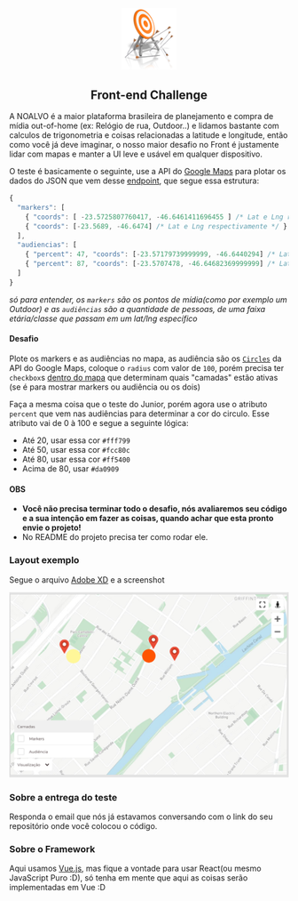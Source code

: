 <p align="center">
  <img src="assets/acerto-miseravi.png" width="100" />
  <h2 align="center">Front-end Challenge</h2>
</p>

A NOALVO é a maior plataforma brasileira de planejamento e compra de mídia out-of-home (ex: Relógio de rua, Outdoor..) e lidamos bastante com calculos de trigonometria e coisas relacionadas a latitude e longitude, então como você já deve imaginar, o nosso maior desafio no Front é justamente lidar com mapas e manter a UI leve e usável em qualquer dispositivo.

O teste é basicamente o seguinte, use a API do [Google Maps](https://developers.google.com/maps/documentation/javascript/tutorial) para plotar os dados do JSON que vem desse [endpoint](https://front-challenge.azurewebsites.net/api/markers-audiencias-json), que segue essa estrutura:

```js
{
  "markers": [
    { "coords": [ -23.5725807760417, -46.6461411696455 ] /* Lat e Lng respectivamente */ },
    { "coords": [-23.5689, -46.6474] /* Lat e Lng respectivamente */ }
  ],
  "audiencias": [
    { "percent": 47, "coords": [-23.57179739999999, -46.6440294] /* Lat e Lng respectivamente */ },
    { "percent": 87, "coords": [-23.5707478, -46.64682369999999] /* Lat e Lng respectivamente */ }
  ]
}
```

_só para entender, os `markers` são os pontos de mídia(como por exemplo um Outdoor) e as `audiências` são a quantidade de pessoas, de uma faixa etária/classe que passam em um lat/lng específico_

#### Desafio

Plote os markers e as audiências no mapa, as audiência são os [`Circles`](https://developers.google.com/maps/documentation/javascript/examples/circle-simple) da API do Google Maps, coloque o `radius` com valor de `100`, porém precisa ter `checkbox`s [dentro do mapa](#layout-exemplo) que determinam quais "camadas" estão ativas (se é para mostrar markers ou audiência ou os dois)

Faça a mesma coisa que o teste do Junior, porém agora use o atributo `percent` que vem nas audiências para determinar a cor do circulo. Esse atributo vai de 0 à 100 e segue a seguinte lógica:

+ Até 20, usar essa cor `#fff799`
+ Até 50, usar essa cor `#fcc80c`
+ Até 80, usar essa cor `#ff5400`
+ Acima de 80, usar `#da0909`

#### OBS

+ **Você não precisa terminar todo o desafio, nós avaliaremos seu código e a sua intenção em fazer as coisas, quando achar que esta pronto envie o projeto!**
+ No README do projeto precisa ter como rodar ele.

### Layout exemplo

Segue o arquivo [Adobe XD](https://github.com/IgorHalfeld/front-challenge/blob/master/assets/front-challenge.xd) e a screenshot

![screenshot](assets/example.png)

### Sobre a entrega do teste

Responda o email que nós já estavamos conversando com o link do seu repositório onde você colocou o código.

### Sobre o Framework

Aqui usamos [Vue.js](http://vuejs.org), mas fique a vontade para usar React(ou mesmo JavaScript Puro :D), só tenha em mente que aqui as coisas serão implementadas em Vue :D